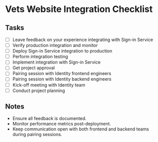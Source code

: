 # Vets Website Integration Checklist

## Tasks

- [ ] Leave feedback on your experience integrating with Sign-in Service
- [ ] Verify production integration and monitor
- [ ] Deploy Sign-in Service integration to production
- [ ] Perform integration testing
- [ ] Implement integration with Sign-in Service
- [ ] Get project approval
- [ ] Pairing session with Identity frontend engineers
- [ ] Pairing session with Identity backend engineers
- [ ] Kick-off meeting with Identity team
- [ ] Conduct project planning

## Notes
- Ensure all feedback is documented.
- Monitor performance metrics post-deployment.
- Keep communication open with both frontend and backend teams during pairing sessions.